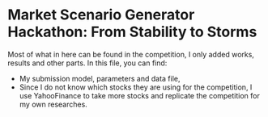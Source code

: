 # Market Scenario Generator Hackathon: From Stability to Storms

Most of what in here can be found in the competition, I only added works, results and other parts.
In this file, you can find:

* My submission model, parameters and data file,
* Since I do not know which stocks they are using for the competition, I use YahooFinance to take more stocks and replicate the competition for my own researches.
